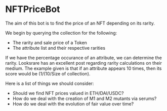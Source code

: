 # NFTPriceBot
The aim of this bot is to find the price of an NFT depending on its rarity.

We begin by querying the collection for the following:
* The rarity and sale price of a Token
* The attribute list and their respective rarities

If we have the percentage occurance of an attribute, we can determine the rarity. Looksrare has an excellent post regarding rarity calculations on their medium.
The example given is that if an attribute appears 10 times, then its score would be (1/(10/Size of collection).

Here is a list of things we should consider:
* Should we find NFT prices valued in ETH/DAI/USDC?
* How do we deal with the creation of M1 and M2 mutants via serums?
* How do we deal with the evolution of fair value over time?
